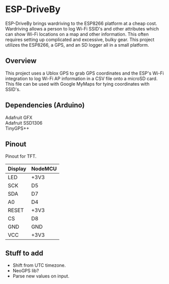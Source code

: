 # ESP-DriveBy 
ESP-DriveBy brings wardriving to the ESP8266 platform at a cheap cost.  Wardriving allows a person to log Wi-Fi SSID's and other attributes which can show Wi-Fi locations on a map and other information.  This often requires setting up complicated and excessive, bulky gear.  This project utilizes the ESP8266, a GPS, and an SD logger all in a small platform.

## Overview
This project uses a Ublox GPS to grab GPS coordinates and the ESP's Wi-Fi integration to log Wi-Fi AP information in a CSV file onto a microSD card.  This file can be used with Google MyMaps for tying coordinates with SSID's.

## Dependencies (Arduino)
Adafruit GFX   
Adafruit SSD1306  
TinyGPS++   

## Pinout
Pinout for TFT. 

|Display | NodeMCU |
|--------|---------|  
|LED     | +3V3    |
|SCK     | D5      |
|SDA     | D7      |
|A0      | D4      |
|RESET   | +3V3    |
|CS      | D8      |
|GND     | GND     |
|VCC     | +3V3    |

## Stuff to add
- Shift from UTC timezone.  
- NeoGPS lib?
- Parse new values on input.

